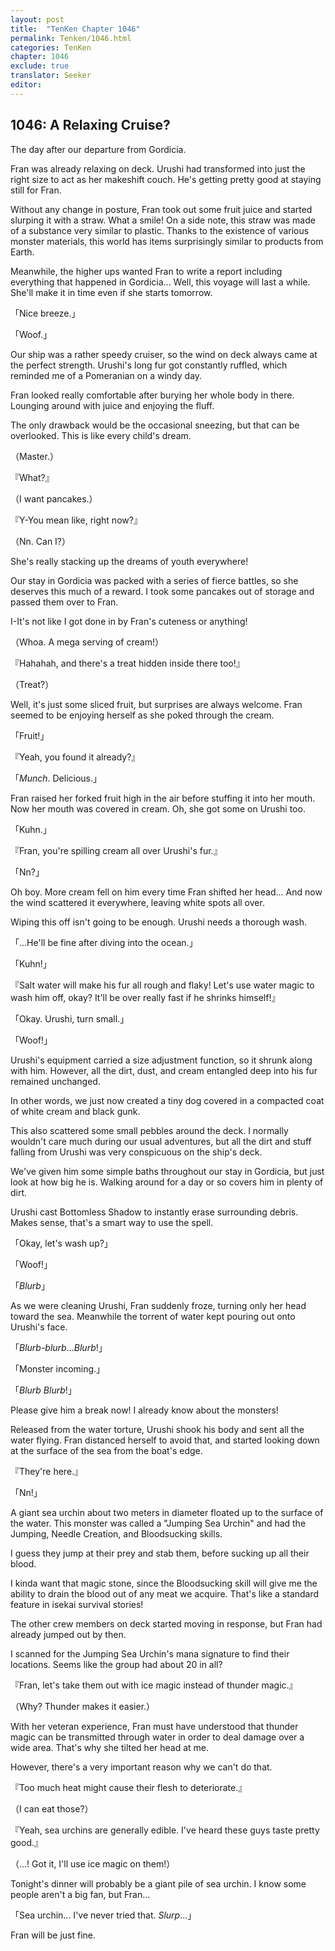```yaml
---
layout: post
title:  "TenKen Chapter 1046"
permalink: Tenken/1046.html
categories: TenKen
chapter: 1046
exclude: true
translator: Seeker
editor: 
---
```

<h2>1046: A Relaxing Cruise?</h2>

The day after our departure from Gordicia.

Fran was already relaxing on deck. Urushi had transformed into just the right size to act as her makeshift couch. He's getting pretty good at staying still for Fran.

Without any change in posture, Fran took out some fruit juice and started slurping it with a straw. What a smile! On a side note, this straw was made of a substance very similar to plastic. Thanks to the existence of various monster materials, this world has items surprisingly similar to products from Earth.

Meanwhile, the higher ups wanted Fran to write a report including everything that happened in Gordicia... Well, this voyage will last a while. She'll make it in time even if she starts tomorrow.

「Nice breeze.」

「Woof.」

Our ship was a rather speedy cruiser, so the wind on deck always came at the perfect strength. Urushi's long fur got constantly ruffled, which reminded me of a Pomeranian on a windy day.

Fran looked really comfortable after burying her whole body in there. Lounging around with juice and enjoying the fluff.

The only drawback would be the occasional sneezing, but that can be overlooked. This is like every child's dream.

（Master.）

『What?』

（I want pancakes.）

『Y-You mean like, right now?』

（Nn. Can I?）

She's really stacking up the dreams of youth everywhere!

Our stay in Gordicia was packed with a series of fierce battles, so she deserves this much of a reward. I took some pancakes out of storage and passed them over to Fran.

I-It's not like I got done in by Fran's cuteness or anything!

（Whoa. A mega serving of cream!）

『Hahahah, and there's a treat hidden inside there too!』

（Treat?）

Well, it's just some sliced fruit, but surprises are always welcome. Fran seemed to be enjoying herself as she poked through the cream.

「Fruit!」

『Yeah, you found it already?』

「*Munch*. Delicious.」

Fran raised her forked fruit high in the air before stuffing it into her mouth. Now her mouth was covered in cream. Oh, she got some on Urushi too.

「Kuhn.」

『Fran, you're spilling cream all over Urushi's fur.』

「Nn?」

Oh boy. More cream fell on him every time Fran shifted her head... And now the wind scattered it everywhere, leaving white spots all over.

Wiping this off isn't going to be enough. Urushi needs a thorough wash.

「...He'll be fine after diving into the ocean.」

「Kuhn!」

『Salt water will make his fur all rough and flaky! Let's use water magic to wash him off, okay? It'll be over really fast if he shrinks himself!』

「Okay. Urushi, turn small.」

「Woof!」

Urushi's equipment carried a size adjustment function, so it shrunk along with him. However, all the dirt, dust, and cream entangled deep into his fur remained unchanged.

In other words, we just now created a tiny dog covered in a compacted coat of white cream and black gunk.

This also scattered some small pebbles around the deck. I normally wouldn't care much during our usual adventures, but all the dirt and stuff falling from Urushi was very conspicuous on the ship's deck.

We've given him some simple baths throughout our stay in Gordicia, but just look at how big he is. Walking around for a day or so covers him in plenty of dirt.

Urushi cast Bottomless Shadow to instantly erase surrounding debris. Makes sense, that's a smart way to use the spell.

「Okay, let's wash up?」

「Woof!」

「*Blurb*」

As we were cleaning Urushi, Fran suddenly froze, turning only her head toward the sea. Meanwhile the torrent of water kept pouring out onto Urushi's face.

「*Blurb-blurb*...*Blurb*!」

「Monster incoming.」

「*Blurb* *Blurb*!」

Please give him a break now! I already know about the monsters!

Released from the water torture, Urushi shook his body and sent all the water flying. Fran distanced herself to avoid that, and started looking down at the surface of the sea from the boat's edge.

『They're here.』

「Nn!」

A giant sea urchin about two meters in diameter floated up to the surface of the water. This monster was called a "Jumping Sea Urchin" and had the Jumping, Needle Creation, and Bloodsucking skills.

I guess they jump at their prey and stab them, before sucking up all their blood.

I kinda want that magic stone, since the Bloodsucking skill will give me the ability to drain the blood out of any meat we acquire. That's like a standard feature in isekai survival stories!

The other crew members on deck started moving in response, but Fran had already jumped out by then.

I scanned for the Jumping Sea Urchin's mana signature to find their locations. Seems like the group had about 20 in all?

『Fran, let's take them out with ice magic instead of thunder magic.』

（Why? Thunder makes it easier.）

With her veteran experience, Fran must have understood that thunder magic can be transmitted through water in order to deal damage over a wide area. That's why she tilted her head at me.

However, there's a very important reason why we can't do that.

『Too much heat might cause their flesh to deteriorate.』

（I can eat those?）

『Yeah, sea urchins are generally edible. I've heard these guys taste pretty good.』

（...! Got it, I'll use ice magic on them!）

Tonight's dinner will probably be a giant pile of sea urchin. I know some people aren't a big fan, but Fran...

「Sea urchin... I've never tried that. *Slurp*...」

Fran will be just fine.

